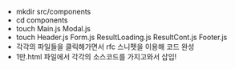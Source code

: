 * mkdir src/components
* cd components
* touch Main.js Modal.js
* touch Header.js Form.js ResultLoading.js ResultCont.js Footer.js
* 각각의 파일들을 클릭해가면서 rfc 스니펫을 이용해 코드 완성
* 1만.html 파일에서 각각의 소스코드를 가지고와서 삽입!